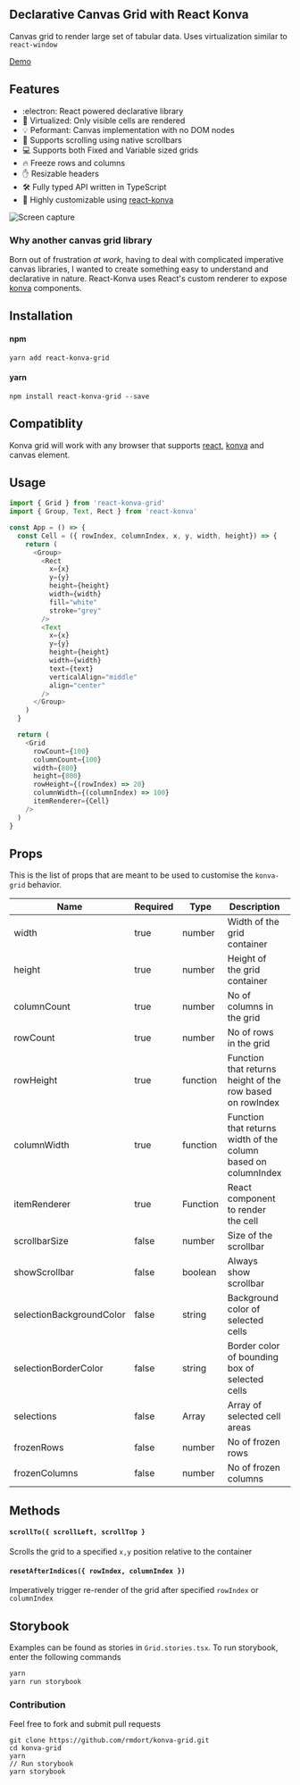 ## Declarative Canvas Grid with React Konva

Canvas grid to render large set of tabular data. Uses virtualization similar to `react-window`

[Demo](https://rmdort.github.io/konva-grid)

## Features

- :electron: React powered declarative library
- :100: Virtualized: Only visible cells are rendered
- :bulb: Peformant: Canvas implementation with no DOM nodes
- :scroll: Supports scrolling using native scrollbars
- :computer: Supports both Fixed and Variable sized grids
- :fire: Freeze rows and columns
- :hand: Resizable headers
- :hammer_and_wrench: Fully typed API written in TypeScript
- :muscle: Highly customizable using [react-konva](https://github.com/konvajs/react-konva/)

![Screen capture](screencapture.gif)

### Why another canvas grid library

Born out of frustration *at work*, having to deal with complicated imperative canvas libraries, I wanted to create something easy to understand and declarative in nature. React-Konva uses React's custom renderer to expose [konva](https://github.com/konvajs/konva) components. 

## Installation

#### npm
```
yarn add react-konva-grid
```
#### yarn

```
npm install react-konva-grid --save
```

## Compatiblity

Konva grid will work with any browser that supports [react](https://github.com/facebook/react/), [konva](https://konvajs.org/) and canvas element.

## Usage

```js
import { Grid } from 'react-konva-grid'
import { Group, Text, Rect } from 'react-konva'

const App = () => {
  const Cell = ({ rowIndex, columnIndex, x, y, width, height}) => {
    return (
      <Group>
        <Rect
          x={x}
          y={y}
          height={height}
          width={width}
          fill="white"
          stroke="grey"
        />
        <Text
          x={x}
          y={y}
          height={height}
          width={width}
          text={text}
          verticalAlign="middle"
          align="center"
        />
      </Group>
    )
  }

  return (
    <Grid
      rowCount={100}
      columnCount={100}
      width={800}
      height={800}
      rowHeight={(rowIndex) => 20}
      columnWidth={(columnIndex) => 100}
      itemRenderer={Cell}
    />
  )
}
```

## Props
This is the list of props that are meant to be used to customise the `konva-grid` behavior.

| Name | Required | Type | Description | Default |
|------|----------|------|-------------|---------|
| width | true | number | Width of the grid container | 800 |
| height| true | number | Height of the grid container | 800 |
| columnCount | true | number | No of columns in the grid | 200 |
| rowCount | true | number | No of rows in the grid | 200 |
| rowHeight | true | function | Function that returns height of the row based on rowIndex | (rowIndex) => 20 |
| columnWidth | true | function | Function that returns width of the column based on columnIndex | (columnIndex) => 100 |
| itemRenderer | true | Function | React component to render the cell | null |
| scrollbarSize | false | number | Size of the scrollbar | 17 |
| showScrollbar | false | boolean | Always show scrollbar | true |
| selectionBackgroundColor | false | string | Background color of selected cells | rgba(66, 133, 244, 0.3) |
| selectionBorderColor | false | string | Border color of bounding box of selected cells | rgba(66, 133, 244, 1) |
| selections | false | Array | Array of selected cell areas | []|
| frozenRows | false | number | No of frozen rows | 0 |
| frozenColumns | false | number | No of frozen columns | 0 |

## Methods

#### `scrollTo({ scrollLeft, scrollTop }`

Scrolls the grid to a specified `x,y` position relative to the container

#### `resetAfterIndices({ rowIndex, columnIndex })`

Imperatively trigger re-render of the grid after specified `rowIndex` or `columnIndex`

## Storybook

Examples can be found as stories in `Grid.stories.tsx`. To run storybook, enter the following commands

```bash
yarn
yarn run storybook
```

### Contribution

Feel free to fork and submit pull requests

````
git clone https://github.com/rmdort/konva-grid.git
cd konva-grid
yarn
// Run storybook
yarn storybook 
````
